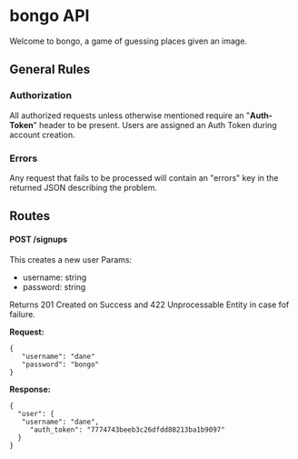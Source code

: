 # bongo API

 Welcome to bongo, a game of guessing places given an image.

 ## General Rules

 ### Authorization

 All authorized requests unless otherwise mentioned require
 an "**Auth-Token**" header to be present. Users are assigned an
 Auth Token during account creation.

 ### Errors

 Any request that fails to be processed will contain an "errors"
 key in the returned JSON describing the problem.

 ## Routes

 #### POST /signups
This creates a new user
 Params:
   * username: string
   * password: string

 Returns 201 Created on Success and 422 Unprocessable Entity in case fof failure.

 **Request:**

 ```
 {
    "username": "dane"
    "password": "bongo"
 }
 ```

 **Response:**

 ```
 {
   "user": {
    "username": "dane",
      "auth_token": "7774743beeb3c26dfdd80213ba1b9097"
   }
 }
 ```
